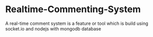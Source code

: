 # Realtime-Commenting-System
A real-time comment system is a feature or tool which is build using socket.io and nodejs with mongodb database
